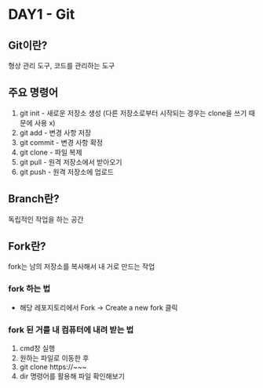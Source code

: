 # DAY1 - Git

## Git이란?

형상 관리 도구, 코드를 관리하는 도구

## 주요 명령어

1. git init - 새로운 저장소 생성 (다른 저장소로부터 시작되는 경우는 clone을 쓰기 때문에 사용 x)
2. git add - 변경 사항 저장
3. git commit - 변경 사항 확정
4. git clone - 파일 복제
5. git pull - 원격 저장소에서 받아오기
6. git push - 원격 저장소에 업로드

## Branch란?

독립적인 작업을 하는 공간

## Fork란?

fork는 남의 저장소를 복사해서 내 거로 만드는 작업

### fork 하는 법

- 해당 레포지토리에서 Fork → Create a new fork 클릭

### fork 된 거를 내 컴퓨터에 내려 받는 법

1. cmd창 실행
2. 원하는 파일로 이동한 후
3. git clone https://~~~
4. dir 명령어를 활용해 파일 확인해보기